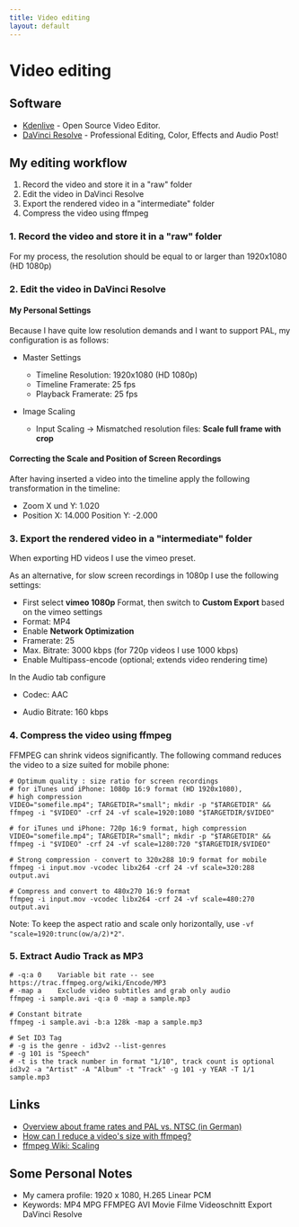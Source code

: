 ```yaml
---
title: Video editing
layout: default
---
```


# Video editing

## Software

* [Kdenlive](https://kdenlive.org/en/) - Open Source Video Editor.
* [DaVinci Resolve](https://www.blackmagicdesign.com/products/davinciresolve/) - Professional Editing, Color, Effects and Audio Post!

## My editing workflow

1. Record the video and store it in a "raw" folder
2. Edit the video in DaVinci Resolve
3. Export the rendered video in a "intermediate" folder
4. Compress the video using ffmpeg

### 1. Record the video and store it in a "raw" folder

For my process, the resolution should be equal to or larger than 1920x1080 (HD 1080p)

### 2. Edit the video in DaVinci Resolve

#### My Personal Settings

Because I have quite low resolution demands and I want to support PAL, my configuration is as follows:

* Master Settings
  * Timeline Resolution: 1920x1080 (HD 1080p)
  * Timeline Framerate: 25 fps
  * Playback Framerate: 25 fps

* Image Scaling
  * Input Scaling &rarr; Mismatched resolution files: **Scale full frame with crop**

#### Correcting the Scale and Position of Screen Recordings

After having inserted a video into the timeline apply the following transformation in the timeline:

* Zoom X und Y: 1.020
* Position X: 14.000 Position Y: -2.000

### 3. Export the rendered video in a "intermediate" folder

When exporting HD videos I use the vimeo preset.

As an alternative, for slow screen recordings in 1080p I use the following settings:

* First select **vimeo 1080p** Format, then switch to **Custom Export** based on the vimeo settings
* Format: MP4
* Enable **Network Optimization**
* Framerate: 25
* Max. Bitrate: 3000 kbps (for 720p videos I use 1000 kbps)
* Enable Multipass-encode (optional; extends video rendering time)

In the Audio tab configure

- Codec: AAC
* Audio Bitrate: 160 kbps

### 4. Compress the video using ffmpeg

FFMPEG can shrink videos significantly. The following command reduces the video to a size suited for mobile phone:

```shell
# Optimum quality : size ratio for screen recordings
# for iTunes und iPhone: 1080p 16:9 format (HD 1920x1080),
# high compression
VIDEO="somefile.mp4"; TARGETDIR="small"; mkdir -p "$TARGETDIR" && ffmpeg -i "$VIDEO" -crf 24 -vf scale=1920:1080 "$TARGETDIR/$VIDEO"

# for iTunes und iPhone: 720p 16:9 format, high compression
VIDEO="somefile.mp4"; TARGETDIR="small"; mkdir -p "$TARGETDIR" && ffmpeg -i "$VIDEO" -crf 24 -vf scale=1280:720 "$TARGETDIR/$VIDEO"

# Strong compression - convert to 320x288 10:9 format for mobile
ffmpeg -i input.mov -vcodec libx264 -crf 24 -vf scale=320:288  output.avi

# Compress and convert to 480x270 16:9 format
ffmpeg -i input.mov -vcodec libx264 -crf 24 -vf scale=480:270  output.avi
```

Note: To keep the aspect ratio and scale only horizontally, use `-vf "scale=1920:trunc(ow/a/2)*2"`.

### 5. Extract Audio Track as MP3

```shell
# -q:a 0    Variable bit rate -- see https://trac.ffmpeg.org/wiki/Encode/MP3
# -map a    Exclude video subtitles and grab only audio
ffmpeg -i sample.avi -q:a 0 -map a sample.mp3

# Constant bitrate
ffmpeg -i sample.avi -b:a 128k -map a sample.mp3

# Set ID3 Tag
# -g is the genre - id3v2 --list-genres
# -g 101 is "Speech"
# -t is the track number in format "1/10", track count is optional
id3v2 -a "Artist" -A "Album" -t "Track" -g 101 -y YEAR -T 1/1 sample.mp3
```

## Links

* [Overview about frame rates and PAL vs. NTSC (in German)](https://gwegner.de/know-how/verwirrung-um-die-frameraten-24-fps-25-fps-30-fps-pal-ntsc-wann-nimmt-man-was/)
* [How can I reduce a video's size with ffmpeg?](https://unix.stackexchange.com/questions/28803/how-can-i-reduce-a-videos-size-with-ffmpeg)
* [ffmpeg Wiki: Scaling](https://trac.ffmpeg.org/wiki/Scaling)

## Some Personal Notes

* My camera profile: 1920 x 1080, H.265 Linear PCM
* Keywords: MP4 MPG FFMPEG AVI Movie Filme Videoschnitt Export DaVinci Resolve